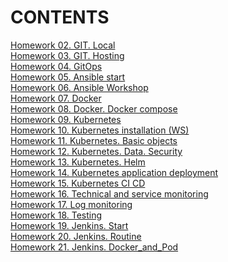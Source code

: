 # CONTENTS
[Homework 02. GIT. Local](../Yuliya_Buyalskaya/02.Git.Local/02.GIT.Local.md) \
[Homework 03. GIT. Hosting](../Yuliya_Buyalskaya/03.GIT.Hosting/README.md) \
[Homework 04. GitOps](../Yuliya_Buyalskaya/04.GitOps/README.md) \
[Homework 05. Ansible start](../Yuliya_Buyalskaya/05.Ansible.start/README.md) \
[Homework 06. Ansible Workshop](../Yuliya_Buyalskaya/06.Ansible.Workshop/README.md) \
[Homework 07. Docker](../Yuliya_Buyalskaya/07.Docker/README.md) \
[Homework 08. Docker. Docker compose](../Yuliya_Buyalskaya/08.Docker.Docker-compose/README.md) \
[Homework 09. Kubernetes](../Yuliya_Buyalskaya/09.Kubernetes/README.md) \
[Homework 10. Kubernetes installation (WS)](../Yuliya_Buyalskaya/10.Kubernetes.installation/README.md) \
[Homework 11. Kubernetes. Basic objects](../Yuliya_Buyalskaya/11.Kubernetes.Basic_objects/README.md) \
[Homework 12. Kubernetes. Data. Security](../Yuliya_Buyalskaya/12.Kubernetes.Data.Security/README.md) \
[Homework 13. Kubernetes. Helm](../Yuliya_Buyalskaya/13.Kubernetes.Helm/README.md) \
[Homework 14. Kubernetes application deployment](../Yuliya_Buyalskaya/14.Kubernetes_application_deployment/README.md) \
[Homework 15. Kubernetes CI CD](../Yuliya_Buyalskaya/15.Kubernetes_CI_CD/README.md) \
[Homework 16. Technical and service monitoring](../Yuliya_Buyalskaya/16.Technical_and_service_monitoring/README.md) \
[Homework 17. Log monitoring](../Yuliya_Buyalskaya/17.Log_monitoring/README.md) \
[Homework 18. Testing](../Yuliya_Buyalskaya/18.Testing/README.md) \
[Homework 19. Jenkins. Start](../Yuliya_Buyalskaya/19.Jenkins.Start/README.md) \
[Homework 20. Jenkins. Routine](../Yuliya_Buyalskaya/20.Jenkins.Routine/README.md) \
[Homework 21. Jenkins. Docker_and_Pod](21.Jenkins.Docker_and_Pod/README.md)